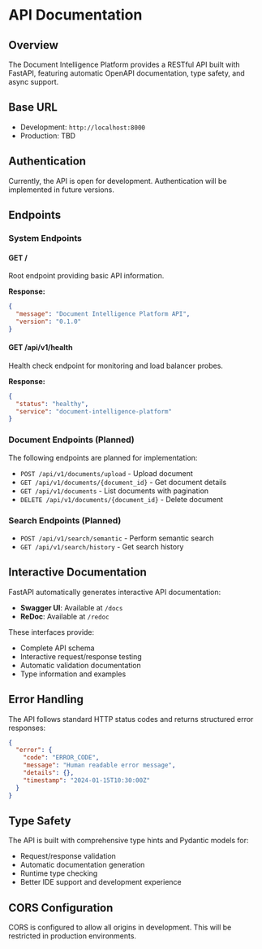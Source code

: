 # API Documentation

## Overview

The Document Intelligence Platform provides a RESTful API built with FastAPI, featuring automatic OpenAPI documentation, type safety, and async support.

## Base URL

- Development: `http://localhost:8000`
- Production: TBD

## Authentication

Currently, the API is open for development. Authentication will be implemented in future versions.

## Endpoints

### System Endpoints

#### GET /
Root endpoint providing basic API information.

**Response:**
```json
{
  "message": "Document Intelligence Platform API",
  "version": "0.1.0"
}
```

#### GET /api/v1/health
Health check endpoint for monitoring and load balancer probes.

**Response:**
```json
{
  "status": "healthy",
  "service": "document-intelligence-platform"
}
```

### Document Endpoints (Planned)

The following endpoints are planned for implementation:

- `POST /api/v1/documents/upload` - Upload document
- `GET /api/v1/documents/{document_id}` - Get document details
- `GET /api/v1/documents` - List documents with pagination
- `DELETE /api/v1/documents/{document_id}` - Delete document

### Search Endpoints (Planned)

- `POST /api/v1/search/semantic` - Perform semantic search
- `GET /api/v1/search/history` - Get search history

## Interactive Documentation

FastAPI automatically generates interactive API documentation:

- **Swagger UI**: Available at `/docs`
- **ReDoc**: Available at `/redoc`

These interfaces provide:
- Complete API schema
- Interactive request/response testing
- Automatic validation documentation
- Type information and examples

## Error Handling

The API follows standard HTTP status codes and returns structured error responses:

```json
{
  "error": {
    "code": "ERROR_CODE",
    "message": "Human readable error message",
    "details": {},
    "timestamp": "2024-01-15T10:30:00Z"
  }
}
```

## Type Safety

The API is built with comprehensive type hints and Pydantic models for:
- Request/response validation
- Automatic documentation generation
- Runtime type checking
- Better IDE support and development experience

## CORS Configuration

CORS is configured to allow all origins in development. This will be restricted in production environments.
